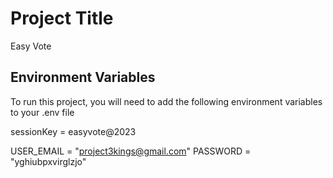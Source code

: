 # Project Title

Easy Vote

## Environment Variables

To run this project, you will need to add the following environment variables to your .env file

sessionKey = easyvote@2023

USER_EMAIL = "project3kings@gmail.com"
PASSWORD = "yghiubpxvirglzjo"
